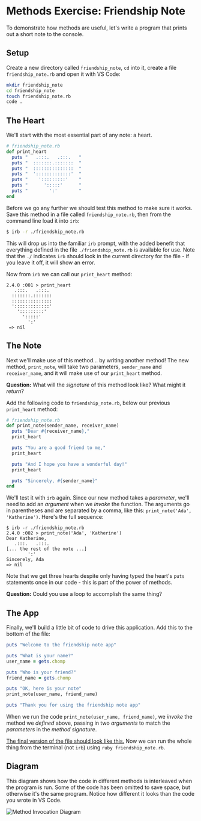 # Methods Exercise: Friendship Note

To demonstrate how methods are useful, let's write a program that prints out a short note to the console.

## Setup

Create a new directory called `friendship_note`, `cd` into it, create a file `friendship_note.rb` and open it with VS Code:

```bash
mkdir friendship_note
cd friendship_note
touch friendship_note.rb
code .
```

## The Heart

We'll start with the most essential part of any note: a heart.

```ruby
# friendship_note.rb
def print_heart
  puts "   .:::.   .:::.   "
  puts "  :::::::.:::::::  "
  puts "  :::::::::::::::  "
  puts "  ':::::::::::::'  "
  puts "    ':::::::::'    "
  puts "      ':::::'      "
  puts "        ':'        "
end
```

Before we go any further we should test this method to make sure it works. Save this method in a file called `friendship_note.rb`, then from the command line load it into `irb`:

```bash
$ irb -r ./friendship_note.rb
```

This will drop us into the familiar `irb` prompt, with the added benefit that everything defined in the file `./friendship_note.rb` is available for use. Note that the `./` indicates `irb` should look in the current directory for the file - if you leave it off, it will show an error.

Now from `irb` we can call our `print_heart` method:

```
2.4.0 :001 > print_heart
   .:::.   .:::.    
  :::::::.:::::::   
  :::::::::::::::   
  ':::::::::::::'   
    ':::::::::'     
      ':::::'       
        ':'         
 => nil
```

## The Note

Next we'll make use of this method... by writing another method! The new method, `print_note`, will take two parameters, `sender_name` and `receiver_name`, and it will make use of our `print_heart` method.

**Question:** What will the _signature_ of this method look like? What might it _return_?

Add the following code to `friendship_note.rb`, below our previous `print_heart` method:

```ruby
# friendship_note.rb
def print_note(sender_name, receiver_name)
  puts "Dear #{receiver_name},"
  print_heart

  puts "You are a good friend to me,"
  print_heart

  puts "And I hope you have a wonderful day!"
  print_heart

  puts "Sincerely, #{sender_name}"
end
```

We'll test it with `irb` again. Since our new method takes a _parameter_, we'll need to add an _argument_ when we _invoke_ the function. The arguments go in parentheses and are separated by a comma, like this: `print_note('Ada', 'Katherine')`. Here's the full sequence:

```
$ irb -r ./friendship_note.rb
2.4.0 :002 > print_note('Ada', 'Katherine')
Dear Katherine,
   .:::.   .:::.   
[... the rest of the note ...]
        ':'         
Sincerely, Ada
=> nil
```

Note that we get three hearts despite only having typed the heart's `puts` statements once in our code - this is part of the power of methods.

**Question:** Could you use a loop to accomplish the same thing?

## The App

Finally, we'll build a little bit of code to drive this application. Add this to the bottom of the file:

```ruby
puts "Welcome to the friendship note app"

puts "What is your name?"
user_name = gets.chomp

puts "Who is your friend?"
friend_name = gets.chomp

puts "OK, here is your note"
print_note(user_name, friend_name)

puts "Thank you for using the friendship note app"
```

When we run the code `print_note(user_name, friend_name)`, we _invoke_ the method we _defined_ above, passing in two _arguments_ to match the _parameters_ in the _method signature_.

[The final version of the file should look like this.](https://gist.github.com/droberts-ada/4dd96ed4122081bf0aa673352230f458) Now we can run the whole thing from the terminal (not `irb`) using `ruby friendship_note.rb`.

## Diagram

This diagram shows how the code in different methods is interleaved when the program is run. Some of the code has been omitted to save space, but otherwise it's the same program. Notice how different it looks than the code you wrote in VS Code.

<!-- https://docs.google.com/presentation/d/1KQ7dyY4EMkGDYQNuYjrtoSofKiKaQttEx13R1vG_JyM/ -->
![Method Invocation Diagram](images/method_diagram.png)
